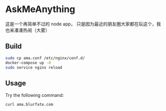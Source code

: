 # AskMeAnything
这是一个再简单不过的 node app， 只是因为最近的朋友圈大家都在玩这个，我也来凑凑热闹（大雾）

## Build
```bash
sudo cp ama.conf /etc/nginx/conf.d/
docker-compose up -d
sudo service nginx reload
```

## Usage
Try the following command:
```bash
curl ama.blurfate.com
```